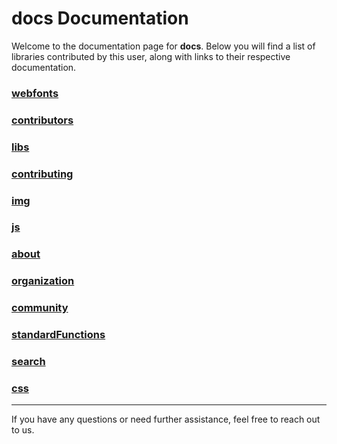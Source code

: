 # docs Documentation

Welcome to the documentation page for **docs**. Below you will find a list of libraries contributed by this user, along with links to their respective documentation.

### [webfonts](./webfonts/overview.md)
### [contributors](./contributors/overview.md)
### [libs](./libs/overview.md)
### [contributing](./contributing/overview.md)
### [img](./img/overview.md)
### [js](./js/overview.md)
### [about](./about/overview.md)
### [organization](./organization/overview.md)
### [community](./community/overview.md)
### [standardFunctions](./standardFunctions/overview.md)
### [search](./search/overview.md)
### [css](./css/overview.md)

---
If you have any questions or need further assistance, feel free to reach out to us.
